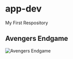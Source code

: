 # app-dev
My First Respository
## Avengers Endgame
![Avengers Endgame](https://www.google.com/url?sa=i&url=https%3A%2F%2Fwww.marvel.com%2Fmovies%2Favengers-endgame&psig=AOvVaw3HoT_BkTnoJq0OVHcgCKsp&ust=1674484004765000&source=images&cd=vfe&ved=0CA0QjRxqFwoTCPjH3pax2_wCFQAAAAAdAAAAABAD)

